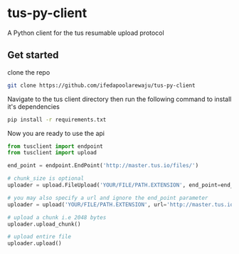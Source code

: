 # tus-py-client
A Python client for the tus resumable upload protocol

## Get started
clone the repo

```bash
git clone https://github.com/ifedapoolarewaju/tus-py-client
```

Navigate to the tus client directory then run the following command to install it's dependencies

```bash
pip install -r requirements.txt
```

Now you are ready to use the api

```python
from tusclient import endpoint
from tusclient import upload

end_point = endpoint.EndPoint('http://master.tus.io/files/')

# chunk_size is optional
uploader = upload.FileUpload('YOUR/FILE/PATH.EXTENSION', end_point=end_point, chunk_size=2048)

# you may also specify a url and ignore the end_point parameter
uploader = upload('YOUR/FILE/PATH.EXTENSION', url='http://master.tus.io/files/4467e4675abc75edff442', chunk_size=2048)

# upload a chunk i.e 2048 bytes
uploader.upload_chunk()

# upload entire file
uploader.upload()
```
